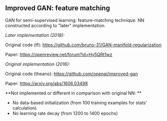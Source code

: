 ## Improved GAN: feature matching

GAN for semi-supervised learning: feature-matching technique. NN constructed according to "later" implementation.

*Later implementation (2018):*

Original code (tf): https://github.com/bruno-31/GAN-manifold-regularization

Paper: https://openreview.net/forum?id=Hy5QRt1wz

*Original implementation (2016):*

Original code (theano): https://github.com/openai/improved-gan

Paper: https://arxiv.org/abs/1606.03498

**Not implemented or different in comparison with original NN: **
* No data-based initialization (from 100 training examples for stats' calculation)
* No learning rate decay (from 1200 to 1400 epochs)
